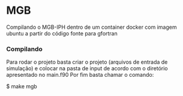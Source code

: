 # MGB
Compilando o MGB-IPH dentro de um container docker com imagem ubuntu a partir do código fonte para gfortran

### Compilando
Para rodar o projeto basta criar o projeto (arquivos de entrada de simulação) e colocar na pasta de input de acordo com o diretório apresentado no main.f90
Por fim basta chamar o comando:

$ make mgb
